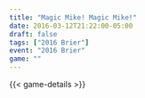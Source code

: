 ```yaml
---
title: "Magic Mike! Magic Mike!"
date: 2016-03-12T21:22:00-05:00
draft: false
tags: ["2016 Brier"]
event: "2016 Brier"
game: ""
---
```

{{< game-details >}}
<!--more--> 